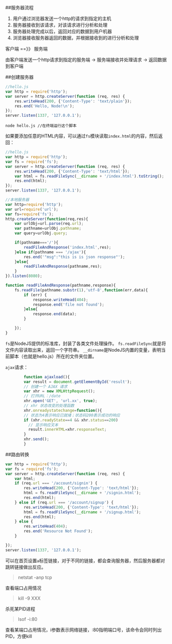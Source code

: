 ##服务器流程

1. 用户通过浏览器发送一个http的请求到指定的主机
2. 服务器接收到该请求，对该请求进行分析和处理
3. 服务器处理完成以后，返回对应的数据到用户机器
4. 浏览器接收服务器返回的数据，并根据接收到的进行分析和处理

客户端  ==》》  服务端

由客户端发送一个http请求到指定的服务端 -> 服务端接收并处理请求 -> 返回数据到客户端


##创建服务器

```js
//hello.js
var http = require('http');
var server = http.createServer(function (req, res) {
    res.writeHead(200, {'Content-Type': 'text/plain'});
    res.end('Hello, Node!\n');
});
server.listen(1337, '127.0.0.1');
```

    node hello.js //在终端运行这个脚本

如果要添加任意的HTML内容，可以通过`fs`模块读取`index.html`的内容，然后返回：

```js
//hello.js
var http = require('http');
var fs = require('fs');
var server = http.createServer(function (req, res) {
    res.writeHead(200, {'Content-Type': 'text/html'});
    var html = fs.readFileSync(__dirname + '/index.html').toString();
    res.end(html);
});
server.listen(1337, '127.0.0.1');
```
```js
//本地服务器
var http=require('http');
var url=require('url');
var fs=require('fs');
http.createServer(function(req,res){
    var urlObj=url.parse(req.url);
    var pathname=urlObj.pathname;
    var query=urlObj.query;

    if(pathname==='/'){
        readFileAndResponse('index.html',res);
    }else if(pathname === '/ajax'){
        res.end('"msg":"this is is json response"');
    }else{
        readFileAndResponse(pathname,res);
    }
}).listen(8080);

function readFileAndResponse(pathname,response){
    fs.readFile(pathname.substr(1),'utf-8',function(err,data){
        if (err) {
            response.writeHead(404);
            response.end('file not found');
        }else{
            response.end(data);
        }

    });
}

```

`fs`是NodeJS提供的标准库，封装了各类文件处理操作。
`fs.readFileSync`就是将文件内容读取出来，返回一个字符串。
`__dirname`是NodeJS内置的变量，表明当前脚本（也就是hello.js）所在的文件夹位置。

`ajax`请求：


```js
        function ajaxload(){
        var result = document.getElementById('result');
        // 创建一个 AJAX 请求
        var xhr = new XMLHttpRequest();
        // 打开URL：/date
        xhr.open('GET', 'url.xx', true);
        // xhr 状态改变的处理函数
        xhr.onreadystatechange=function(){
        // 状态为4表示响应已就绪；状态码200表示成功的响应
        if (xhr.readyState==4 && xhr.status==200)
          // 显示响应文本
          result.innerHTML=xhr.responseText;
        }
        xhr.send();
        }
```

##路由转换

```js
var http = require('http');
var fs = require('fs');
var server = http.createServer(function (req, res) {
    var html;
    if (req.url === '/account/signin') {
        res.writeHead(200, {'Content-Type': 'text/html'});
        html = fs.readFileSync(__dirname + '/signin.html');
        res.end(html);
    } else if (req.url === '/account/signup') {
        res.writeHead(200, {'Content-Type': 'text/html'});
        html = fs.readFileSync(__dirname + '/signup.html');
        res.end(html);
    } else {
        res.writeHead(404);
        res.end('Resource Not Found');
    }

});
server.listen(1337, '127.0.0.1');
```

可以在首页设置`a`标签链接，对于不同的链接，都会查询服务器，然后服务器都对跳转链接做出反应。


>netstat -anp tcp

查看端口占用情况

>kill -9 XXX

杀死某PID进程

>lsof -i:80

查看某端口占用情况，i参数表示网络链接，:80指明端口号，该命令会同时列出PID，方便kill
